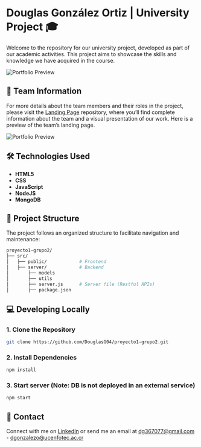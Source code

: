 # Douglas González Ortiz | University Project 🎓

Welcome to the repository for our university project, developed as part of our academic activities. This project aims to showcase the skills and knowledge we have acquired in the course.

![Portfolio Preview](https://douglasg04.github.io/portfolio.app/assets/project3.jpg)

## 📑 Team Information

For more details about the team members and their roles in the project, please visit the [Landing Page](https://github.com/DouglasG04/proyecto1-landingpage) repository, where you’ll find complete information about the team and a visual presentation of our work. Here is a preview of the team’s landing page.

![Portfolio Preview](https://douglasg04.github.io/portfolio.app/assets/devsolutions1.png)

## 🛠️ Technologies Used

- **HTML5** 
- **CSS** 
- **JavaScript** 
- **NodeJS** 
- **MongoDB** 

## 📂 Project Structure

The project follows an organized structure to facilitate navigation and maintenance:

```bash
proyecto1-grupo2/              
├── src/                  
│   ├── public/            # Frontend
│   ├── server/            # Backend
│       ├── models
│       ├── utils
│       ├── server.js      # Server file (Restful APIs)
│       ├── package.json
```

## 💻 Developing Locally

### 1. Clone the Repository
```bash 
git clone https://github.com/DouglasG04/proyecto1-grupo2.git
```

### 2. Install Dependencies
```bash 
npm install
```

### 3. Start server (Note: DB is not deployed in an external service)
```bash 
npm start
```

## 📧 Contact

Connect with me on [LinkedIn](https://www.linkedin.com/in/douglas-gonzalez-5a53a91a6) or send me an email at dg367077@gmail.com - dgonzalezo@ucenfotec.ac.cr
